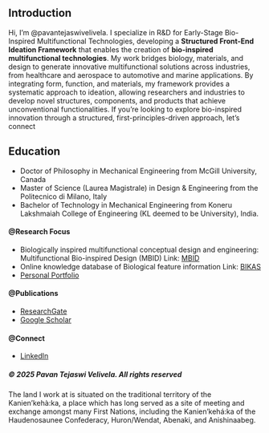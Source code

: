 ## Introduction
Hi, I’m @pavantejaswivelivela. 
I specialize in R&D for Early-Stage Bio-Inspired Multifunctional Technologies, developing a **Structured Front-End Ideation Framework** that enables the creation of **bio-inspired multifunctional technologies**. My work bridges biology, materials, and design to generate innovative multifunctional solutions across industries, from healthcare and aerospace to automotive and marine applications.
By integrating form, function, and materials, my framework provides a systematic approach to ideation, allowing researchers and industries to develop novel structures, components, and products that achieve unconventional functionalities.
If you’re looking to explore bio-inspired innovation through a structured, first-principles-driven approach, let’s connect

## Education
- Doctor of Philosophy in Mechanical Engineering from McGill University, Canada
- Master of Science (Laurea Magistrale) in Design & Engineering from the Politecnico di Milano, Italy
- Bachelor of Technology in Mechanical Engineering from Koneru Lakshmaiah College of Engineering (KL deemed to be University), India.

#### @Research Focus

- Biologically inspired multifunctional conceptual design and engineering: Multifunctional Bio-inspired Design (MBID) Link: [MBID](https://pavantejaswivelivela.github.io/Multifunctional-BID/)
- Online knowledge database of Biological feature information Link: [BIKAS](https://bikas.onrender.com/)
- [Personal Portfolio](https://sites.google.com/view/pavantejaswivelivela)
  
#### @Publications 

- [ResearchGate](https://www.researchgate.net/profile/Pavan-Velivela)
- [Google Scholar](https://scholar.google.ca/citations?user=gCrwkigAAAAJ&hl=en)

#### @Connect

- [LinkedIn](https://www.linkedin.com/in/pavantejaswivelivela/)


<h5> &copy; 2025 Pavan Tejaswi Velivela. All rights reserved </h5>
The land I work at is situated on the traditional territory of the Kanien’kehà:ka, a place which has long served as a site of meeting and exchange amongst many First Nations, including the Kanien’kehá:ka of the Haudenosaunee Confederacy, Huron/Wendat, Abenaki, and Anishinaabeg. 


